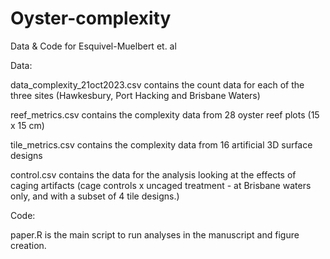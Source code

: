 # Oyster-complexity
Data & Code for Esquivel-Muelbert et. al

Data:

data_complexity_21oct2023.csv contains the count data for each of the three sites (Hawkesbury, Port Hacking and Brisbane Waters)

reef_metrics.csv contains the complexity data from 28 oyster reef plots (15 x 15 cm)

tile_metrics.csv contains the complexity data from 16 artificial 3D surface designs

control.csv contains the data for the analysis looking at the effects of caging artifacts (cage controls x uncaged treatment - at Brisbane waters only, and with a subset of 4 tile designs.)

Code:

paper.R is the main script to run analyses in the manuscript and figure creation.
